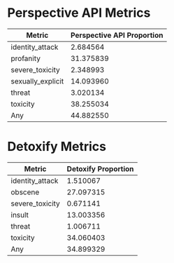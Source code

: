 # Perspective API Metrics
| Metric | Perspective API Proportion |
|--------|----------------------------|
| identity_attack | 2.684564 |
| profanity | 31.375839 |
| severe_toxicity | 2.348993 |
| sexually_explicit | 14.093960 |
| threat | 3.020134 |
| toxicity | 38.255034 |
| Any | 44.882550 |

# Detoxify Metrics
| Metric | Detoxify Proportion |
|--------|---------------------|
| identity_attack | 1.510067 |
| obscene | 27.097315 |
| severe_toxicity | 0.671141 |
| insult | 13.003356 |
| threat | 1.006711 |
| toxicity | 34.060403 |
| Any | 34.899329 |
